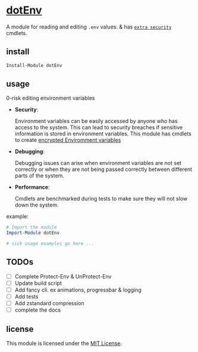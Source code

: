 # [dotEnv](dotEnv)

A module for reading and editing `.env` values. & has
[`extra security`](/docs/Readme.md#security-best-practices) cmdlets.

## install

```PowerShell
Install-Module dotEnv
```

## usage

0-risk editing environment variables

<!--
recomended vscode extensions
temitope1909.dotenv-intellisense
 -->

- **Security**:

  Environment variables can be easily accessed by anyone who has access to the
  system. This can lead to security breaches if sensitive information is stored
  in environment variables. This module has cmdlets to create
  [encrypted Enviromment variables](https://github.com/alainQtec/dotEnv/wiki#enc)

- **Debugging**:

  Debugging issues can arise when environment variables are not set correctly or
  when they are not being passed correctly between different parts of the
  system.

- **Performance**:

  Cmdlets are benchmarked during tests to make sure they will not slow down the
  system.

example:

```PowerShell
# Import the module
Import-Module dotEnv

# sick usage examples go here ...
```

## TODOs

- [ ] Complete Protect-Env & UnProtect-Env
- [ ] Update build script
- [ ] Add fancy cli. ex animations, progressbar & logging
- [ ] Add tests
- [ ] Add zstandard compression
- [ ] complete the docs

## license

This module is licensed under the
[MIT License](https://alainQtec.MIT-license.org).
